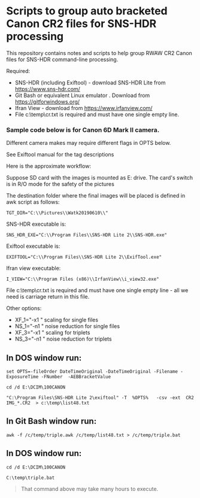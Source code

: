 # Scripts to group auto bracketed Canon CR2 files for SNS-HDR processing

This repository contains notes and scripts to help group RWAW CR2 Canon files for SNS-HDR command-line processing.

Required:
- SNS-HDR (including Exiftool) - download SNS-HDR Lite from https://www.sns-hdr.com/
- Git Bash or equivalent Linux emulator . Download from https://gitforwindows.org/
- Ifran View - download from https://www.irfanview.com/
- File c:\temp\cr.txt is required and must have one single empty line.

### Sample code below is for Canon 6D Mark II camera. 

Different camera makes may require different flags in OPTS below.

See Exiftool manual for the tag descriptions 

Here is the approximate workflow:

Suppose SD card with the images is mounted as E: drive. The card's switch is in R/O mode for the safety of the pictures

The destination folder where the final images will be placed is defined in awk script as follows:

`TGT_DIR="C:\\Pictures\\Watk20190610\\"` 

SNS-HDR executable is: 

`SNS_HDR_EXE="C:\\Program Files\\SNS-HDR Lite 2\\SNS-HDR.exe"`

Exiftool executable is: 

`EXIFTOOL="C:\\Program Files\\SNS-HDR Lite 2\\ExifTool.exe"`

Ifran view executable:

`I_VIEW="C:\\Program Files (x86)\\IrfanView\\i_view32.exe"`

File c:\temp\cr.txt is required and must have one single empty line - all we need is carriage return in this file.

Other options:
- XF_1="-x1 " scaling for single files
- NS_1="-n1 " noise reduction for single files
- XF_3="-x1 " scaling for triplets
- NS_3="-n1 " noise reduction for triplets

## In DOS window run:

`set OPTS=-fileOrder DateTimeOriginal -DateTimeOriginal -Filename -ExposureTime -FNumber  -AEBBracketValue`

`cd /d E:\DCIM\100CANON`

`"C:\Program Files\SNS-HDR Lite 2\exiftool" -T  %OPTS%   -csv -ext  CR2 IMG_*.CR2  > c:\temp\list48.txt`

## In Git Bash window run:

`awk -f /c/temp/triple.awk /c/temp/list48.txt > /c/temp/triple.bat`

## In DOS window run:

`cd /d E:\DCIM\100CANON`

`C:\temp\triple.bat`

> That command above may take many hours to execute.


